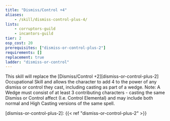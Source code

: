 ```yaml
---
title: "Dismiss/Control +4"
aliases:
    - /skill/dismiss-control-plus-4/
lists:
    - corruptors-guild
    - incantors-guild
tier: 2
osp_cost: 20
prerequisites: ["dismiss-or-control-plus-2"]
requirements: []
replacement: true
ladder: "dismiss-or-control"
---
```

This skill will replace the [Dismiss/Control +2][dismiss-or-control-plus-2] Occupational Skill and allows the character to add 4 to the power of any dismiss or control they cast, including casting as part of a wedge. Note: A Wedge must consist of at least 3 contributing characters - casting the same Dismiss or Control affect (I.e. Control Elemental) and may include both normal and High Casting versions of the same spell.

[dismiss-or-control-plus-2]: {{< ref "dismiss-or-control-plus-2" >}}